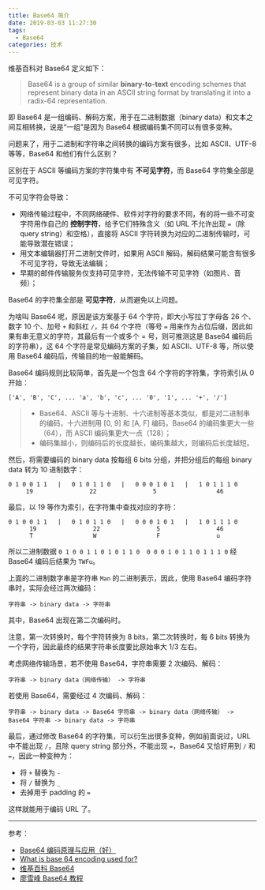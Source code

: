 ```yaml
---
title: Base64 简介
date: 2019-03-03 11:27:30
tags:
  - Base64
categories: 技术
---
```


维基百科对 Base64 定义如下：

>Base64 is a group of similar **binary-to-text** encoding schemes that represent binary data in an ASCII string format by translating it into a radix-64 representation. 

即 Base64 是一组编码、解码方案，用于在二进制数据（binary data）和文本之间互相转换，说是“一组”是因为 Base64 根据编码集不同可以有很多变种。

问题来了，用于二进制和字符串之间转换的编码方案有很多，比如 ASCII、UTF-8 等等，Base64 和他们有什么区别？

<!-- more -->

区别在于 ASCII 等编码方案的字符集中有 **不可见字符**，而 Base64 字符集全部是可见字符。

不可见字符会导致：

* 网络传输过程中，不同网络硬件、软件对字符的要求不同，有的将一些不可变字符用作自己的 **控制字符**，给予它们特殊含义（如 URL 不允许出现 `=`（除 query string）和空格），直接将 ASCII 字符转换为对应的二进制传输时，可能导致潜在错误；
* 用文本编辑器打开二进制文件时，如果用 ASCII 解码，解码结果可能含有很多不可见字符，导致无法编辑；
* 早期的邮件传输服务仅支持可见字符，无法传输不可见字符（如图片、音频）；

Base64 的字符集全部是 **可见字符**，从而避免以上问题。

为啥叫 Base64 呢，原因是该方案基于 64 个字符，即大小写拉丁字母各 26 个、数字 10 个、加号 `+` 和斜杠 `/`，共 64 个字符（等号 `=` 用来作为占位后缀，因此如果有串无意义的字符，其最后有一个或多个 = 号，则可推测这是 Base64 编码后的字符串），这 64 个字符是常见编码方案的子集，如 ASCII、UTF-8 等，所以使用 Base64 编码后，传输目的地一般能解码。

Base64 编码规则比较简单，首先是一个包含 64 个字符的字符集，字符索引从 0 开始：

```
['A', 'B', 'C', ... 'a', 'b', 'c', ... '0', '1', ... '+', '/']
```

>* Base64、ASCII 等与十进制、十六进制等基本类似，都是对二进制串的编码，十六进制用 [0, 9] 和 [A, F] 编码，Base64 的编码集更大一些（64），而 ASCII 编码集更大一点（128）；
>* 编码集越小，则编码后的长度越长，编码集越大，则编码后长度越短。

然后，将需要编码的 binary data 按每组 6 bits 分组，并把分组后的每组 binary data 转为 10 进制数字：

```
0 1 0 0 1 1   |   0 1 0 1 1 0   |   0 0 0 1 0 1   |   1 0 1 1 1 0
     19                22                5                 46
```

最后，以 19 等作为索引，在字符集中查找对应的字符：

```
0 1 0 0 1 1   |   0 1 0 1 1 0   |   0 0 0 1 0 1   |   1 0 1 1 1 0
      19                22                5                46
      T                 W                 F                u 
```

所以二进制数据  `0 1 0 0 1 1 0 1 0 1 1 0  0 0 0 1 0 1 1 0 1 1 1 0` 经 Base64 编码后结果为 `TWFu`。

上面的二进制数字串是字符串 `Man` 的二进制表示，因此，使用 Base64 编码字符串时，实际会经过两次编码：

```
字符串 -> binary data -> 字符串
```

其中，Base64 出现在第二次编码时。

注意，第一次转换时，每个字符转换为 8 bits，第二次转换时，每 6 bits 转换为一个字符，因此最终的结果字符串长度要比原始串大 1/3 左右。

考虑网络传输场景，若不使用 Base64，字符串需要 2 次编码、解码：

```
字符串 -> binary data（网络传输） -> 字符串
```

若使用 Base64，需要经过 4 次编码、解码：

```
字符串 -> binary data -> Base64 字符串 -> binary data（网络传输） -> Base64 字符串 -> binary data -> 字符串
```

最后，通过修改 Base64 的字符集，可以衍生出很多变种，例如前面说过，URL 中不能出现 `/`，且除 query string 部分外，不能出现 `=`，Base64 又恰好用到 `/` 和 `=`，因此一种变种为：

* 将 `+` 替换为 `-`
* 将 `/` 替换为 `_`
* 去掉用于 padding 的 `=`

这样就能用于编码 URL 了。

---

参考：

* [Base64 编码原理与应用（好）](http://blog.xiayf.cn/2016/01/24/base64-encoding/)
* [What is base 64 encoding used for?](https://stackoverflow.com/questions/201479/what-is-base-64-encoding-used-for)
* [维基百科 Base64](https://en.wikipedia.org/wiki/Base64)
* [廖雪峰 Base64 教程](https://www.liaoxuefeng.com/wiki/001374738125095c955c1e6d8bb493182103fac9270762a000/001399413803339f4bbda5c01fc479cbea98b1387390748000)

